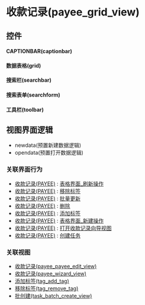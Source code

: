 # 收款记录(payee_grid_view)  <!-- {docsify-ignore-all} -->



## 控件
#### CAPTIONBAR(captionbar)
#### 数据表格(grid)
#### 搜索栏(searchbar)
#### 搜索表单(searchform)
#### 工具栏(toolbar)

## 视图界面逻辑
  * newdata(预置新建数据逻辑)
  * opendata(预置打开数据逻辑)


### 关联界面行为
  * [收款记录(PAYEE)](module/crm/payee) : [表格界面_刷新操作](module/crm/payee#界面行为)
  * [收款记录(PAYEE)](module/crm/payee) : [移除标签](module/crm/payee#界面行为)
  * [收款记录(PAYEE)](module/crm/payee) : [批量更新](module/crm/payee#界面行为)
  * [收款记录(PAYEE)](module/crm/payee) : [删除](module/crm/payee#界面行为)
  * [收款记录(PAYEE)](module/crm/payee) : [添加标签](module/crm/payee#界面行为)
  * [收款记录(PAYEE)](module/crm/payee) : [表格界面_新建操作](module/crm/payee#界面行为)
  * [收款记录(PAYEE)](module/crm/payee) : [打开收款记录向导视图](module/crm/payee#界面行为)
  * [收款记录(PAYEE)](module/crm/payee) : [创建任务](module/crm/payee#界面行为)

### 关联视图
  * [收款记录(payee_payee_edit_view)](app/view/payee_payee_edit_view)
  * [收款记录(payee_wizard_view)](app/view/payee_wizard_view)
  * [添加标签(tag_add_tag)](app/view/tag_add_tag)
  * [移除标签(tag_remove_tag)](app/view/tag_remove_tag)
  * [批创建(task_batch_create_view)](app/view/task_batch_create_view)

<script>
 const { createApp } = Vue
  createApp({
    data() {
      return {

      }
    }
  }).use(ElementPlus).mount('#app')
</script>